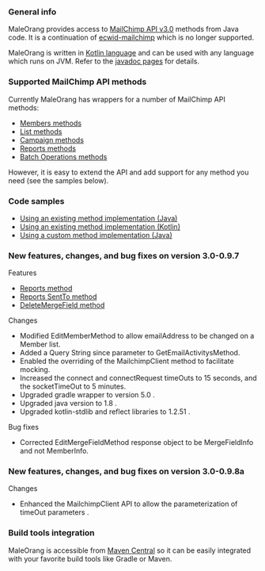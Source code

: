 ### General info
MaleOrang provides access to [MailChimp API v3.0](http://developer.mailchimp.com/documentation/mailchimp/reference/overview/) methods from Java code. It is a continuation of [ecwid-mailchimp](https://github.com/Ecwid/maleorang) which is no longer supported.

MaleOrang is written in [Kotlin language](https://kotlinlang.org/) and can be used with any language which runs on JVM. Refer to the [javadoc pages](http://www.javadoc.io/doc/com.raisin/maleorang/) for details.

### Supported MailChimp API methods

Currently MaleOrang has wrappers for a number of MailChimp API methods:
* [Members methods](http://developer.mailchimp.com/documentation/mailchimp/reference/lists/members/)
* [List methods](https://developer.mailchimp.com/documentation/mailchimp/reference/lists/)
* [Campaign methods](https://developer.mailchimp.com/documentation/mailchimp/reference/campaigns/)
* [Reports methods](https://developer.mailchimp.com/documentation/mailchimp/reference/reports/)
* [Batch Operations methods](http://developer.mailchimp.com/documentation/mailchimp/reference/batches/)

However, it is easy to extend the API and add support for any method you need (see the samples below).

### Code samples

* [Using an existing method implementation (Java)](https://github.com/raisin-gmbh/maleorang/blob/master/src/test/kotlin/com/ecwid/maleorang/examples/ExistingMethodExample.java)
* [Using an existing method implementation (Kotlin)](https://github.com/raisin-gmbh/maleorang/blob/master/src/test/kotlin/com/ecwid/maleorang/method/v3_0/lists/members/MembersTest.kt)
* [Using a custom method implementation (Java)](https://github.com/raisin-gmbh/maleorang/blob/master/src/test/kotlin/com/ecwid/maleorang/examples/CustomMethodExample.java)

### New features, changes, and bug fixes on version 3.0-0.9.7

Features
* [Reports method](https://developer.mailchimp.com/documentation/mailchimp/reference/reports/)
* [Reports SentTo method](https://developer.mailchimp.com/documentation/mailchimp/reference/reports/sent-to/)
* [DeleteMergeField method](https://developer.mailchimp.com/documentation/mailchimp/reference/lists/merge-fields/)

Changes
* Modified EditMemberMethod to allow emailAddress to be changed on a Member list.
* Added a Query String since parameter to GetEmailActivitysMethod.
* Enabled the overriding of the MailchimpClient method to facilitate mocking.
* Increased the connect and connectRequest timeOuts to 15 seconds, and the socketTimeOut to 5 minutes.
* Upgraded gradle wrapper to version 5.0 .
* Upgraded java version to 1.8 .
* Upgraded kotlin-stdlib and reflect libraries to 1.2.51 .

Bug fixes
* Corrected EditMergeFieldMethod response object to be MergeFieldInfo and not MemberInfo.

### New features, changes, and bug fixes on version 3.0-0.9.8a

Changes
* Enhanced the MailchimpClient API to allow the parameterization of timeOut parameters .

### Build tools integration

MaleOrang is accessible from [Maven Central](https://mvnrepository.com/artifact/com.raisin/maleorang) so it can be easily integrated with your favorite build tools like Gradle or Maven.
